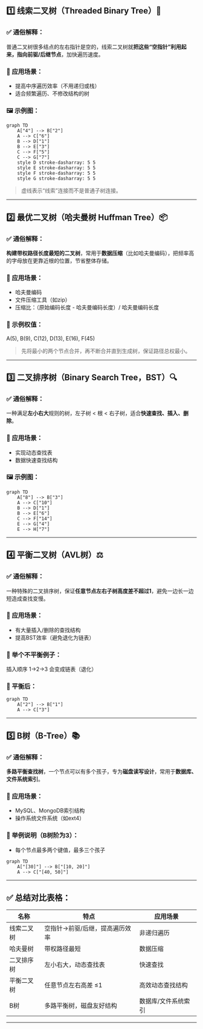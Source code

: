 ## 1️⃣ 线索二叉树（Threaded Binary Tree）🧵

### ✅ 通俗解释：

普通二叉树很多结点的左右指针是空的，线索二叉树就**把这些“空指针”利用起来，指向前驱/后继节点**，加快遍历速度。

### 📘 应用场景：

* 提高中序遍历效率（不用递归或栈）
* 适合频繁遍历、不修改结构的树

### 🖼️ 示例图：

```mermaid
graph TD
    A["4"] --> B["2"]
    A --> C["6"]
    B --> D["1"]
    B --> E["3"]
    C --> F["5"]
    C --> G["7"]
    style D stroke-dasharray: 5 5
    style E stroke-dasharray: 5 5
    style F stroke-dasharray: 5 5
    style G stroke-dasharray: 5 5
```

> 虚线表示“线索”连接而不是普通子树连接。

---

## 2️⃣ 最优二叉树（哈夫曼树 Huffman Tree）📦

### ✅ 通俗解释：

**构建带权路径长度最短的二叉树**，常用于**数据压缩**（比如哈夫曼编码），把频率高的字母放在更靠近根的位置，节省整体存储。

### 📘 应用场景：

* 哈夫曼编码
* 文件压缩工具（如zip）
* 压缩比：（原始编码长度 - 哈夫曼编码长度）/ 哈夫曼编码长度

### 🧠 示例权值：

A(5), B(9), C(12), D(13), E(16), F(45)

> 先将最小的两个节点合并，再不断合并直到生成树，保证路径总权最小。

---

## 3️⃣ 二叉排序树（Binary Search Tree，BST）🔍

### ✅ 通俗解释：

一种满足**左小右大**规则的树，左子树 < 根 < 右子树，适合**快速查找、插入、删除**。

### 📘 应用场景：

* 实现动态查找表
* 数据快速查找结构

### 🖼️ 示例图：

```mermaid
graph TD
    A["8"] --> B["3"]
    A --> C["10"]
    B --> D["1"]
    B --> E["6"]
    C --> F["14"]
    E --> G["4"]
    E --> H["7"]
```

---

## 4️⃣ 平衡二叉树（AVL树）⚖️

### ✅ 通俗解释：

一种特殊的二叉排序树，保证**任意节点左右子树高度差不超过1**，避免一边长一边短造成查找变慢。

### 📘 应用场景：

* 有大量插入/删除的查找结构
* 提高BST效率（避免退化为链表）

### 🎯 举个不平衡例子：

插入顺序 1→2→3 会变成链表（退化）

### 🎯 平衡后：

```mermaid
graph TD
    A["2"] --> B["1"]
    A --> C["3"]
```

---

## 5️⃣ B树（B-Tree）📚

### ✅ 通俗解释：

**多路平衡查找树**，一个节点可以有多个孩子，专为**磁盘读写设计**，常用于**数据库、文件系统索引**。

### 📘 应用场景：

* MySQL、MongoDB索引结构
* 操作系统文件系统（如ext4）

### 🎯 举例说明（B树阶为3）：

* 每个节点最多两个键值，最多三个孩子

```mermaid
graph TD
    A["[30]"] --> B["[10, 20]"]
    A --> C["[40, 50]"]
```

---

## ✅ 总结对比表格：

| 名称    | 特点               | 应用场景       |
|-------|------------------|------------|
| 线索二叉树 | 空指针→前驱/后继，提高遍历效率 | 非递归遍历      |
| 哈夫曼树  | 带权路径最短           | 数据压缩       |
| 二叉排序树 | 左小右大，动态查找表       | 快速查找       |
| 平衡二叉树 | 任意节点左右高差 ≤1      | 高效动态查找结构   |
| B树    | 多路平衡树，磁盘友好结构     | 数据库/文件系统索引 |

---
